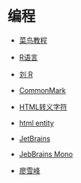 # 编程


<div id = "首"></div>
<script src = "../js/首.js"></script>


* [菜鸟教程](https://www.runoob.com/)


* [R语言](https://www.r-project.org/)
* [刘 R](https://cran.r-project.org/doc/contrib/Liu-R-refcard.pdf)


* [CommonMark](https://commonmark.org/help/)
* [HTML转义字符](https://tool.oschina.net/commons?type=2)
* [html entity](https://html.spec.whatwg.org/multipage/named-characters.html#named-character-references)


* [JetBrains ](https://www.jetbrains.com.cn/)
* [JebBrains Mono](https://www.jetbrains.com/lp/mono/)


* [廖雪峰](https://www.liaoxuefeng.com/)
